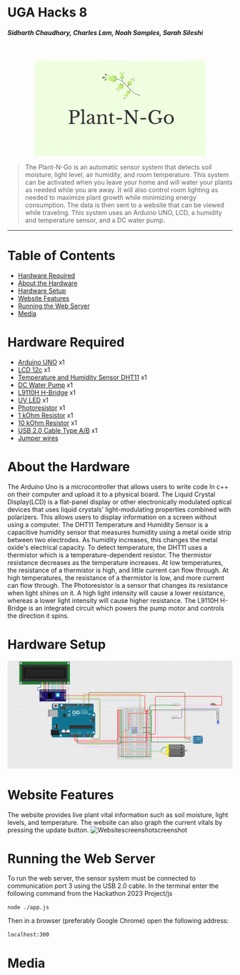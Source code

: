 # UGA Hacks 8

##### Sidharth Chaudhary, Charles Lam, Noah Samples, Sarah Sileshi

<br>

<p align="center">
 <img width="383" alt="Plant-N-Go Logo" src="images/logo.png">
</p>

> The Plant-N-Go is an automatic sensor system that detects soil moisture, light level, air humidity, and room temperature. This system can be activated when you leave your home and will water your plants as needed while you are away. It will also control room lighting as needed to maximize plant growth while minimizing energy consumption. The data is then sent to a website that can be viewed while traveling. This system uses an Arduino UNO, LCD, a humidity and temperature sensor, and a DC water pump.
<hr>

# Table of Contents
* [Hardware Required](#hr)
* [About the Hardware](#ah)
* [Hardware Setup](#hs)
* [Website Features](#wf)
* [Running the Web Server](#rws)
* [Media](#m)

# <a name="hr"></a>Hardware Required
* <a href="https://www.sparkfun.com/products/11021">Arduino UNO</a> x1
* <a href="https://www.digikey.com/en/products/detail/focus-display-solutions,-inc./C162A-BW-LW65/13901792?utm_adgroup=Focus%20Display%20Solutions%2C%20INC.&utm_source=google&utm_medium=cpc&utm_campaign=Shopping_DK%2BSupplier_Tier%201%20-%20Block%201&utm_term=&utm_content=Focus%20Display%20Solutions%2C%20INC.&gclid=Cj0KCQiAofieBhDXARIsAHTTldrfnxbEcoGekpcT930UTO1mDOkypcnqVV6L7zwSmPSZFhBcvRuWWNkaAtKLEALw_wcB">LCD 12c</a> x1
* <a href="https://www.digikey.com/en/products/detail/universal-solder-electronics-ltd/DHT11/16822119?utm_adgroup=UNIVERSAL-SOLDER%20ELECTRONICS%20LTD&utm_source=google&utm_medium=cpc&utm_campaign=Shopping_DK%2BSupplier_Tier%202%20-%20Block%203&utm_term=&utm_content=UNIVERSAL-SOLDER%20ELECTRONICS%20LTD&gclid=Cj0KCQiAofieBhDXARIsAHTTldpzbkvznooU4HisU8D9rFRqHQkVpB6gxFqMmvJdwaNrI4H6Xck2veUaAqHXEALw_wcB">Temperature and Humidity Sensor DHT11</a> x1
* <a href="https://www.adafruit.com/product/4546?gclid=Cj0KCQiAofieBhDXARIsAHTTldokD8E8BwFvs_Uxo9Fx2sLQJjyzHI3QTeLRO_ReIoLfin0n_AXS4I0aAiTyEALw_wcB">DC Water Pump</a> x1
* <a href="https://www.adafruit.com/product/4489">L9110H H-Bridge</a> x1
* <a href="https://lighthouseleds.com/5mm-led-uv-purple-ultra-bright-diffused.html?gclid=Cj0KCQiAofieBhDXARIsAHTTldpvHk5dJTu1UEUQUHL_Xm3WtVlXARv5mp0nI6y6_aaoatUsO-99igYaApXjEALw_wcB">UV LED</A> x1
* <a href="https://www.adafruit.com/product/161">Photoresistor</a> x1
* <a href="https://www.amazon.com/EDGELEC-Resistor-Tolerance-Multiple-Resistance/dp/B07QG1V4YL/ref=sr_1_1_sspa?keywords=1k+ohm+resistor&qid=1675578687&sr=8-1-spons&psc=1&spLa=ZW5jcnlwdGVkUXVhbGlmaWVyPUEzUkI2M1YwNENWMEI3JmVuY3J5cHRlZElkPUEwMDg3MDczMVZCRlZZQVVFVDFIQyZlbmNyeXB0ZWRBZElkPUEwNTQyMTU4MUJKMk1OMUhVR1o3MyZ3aWRnZXROYW1lPXNwX2F0ZiZhY3Rpb249Y2xpY2tSZWRpcmVjdCZkb05vdExvZ0NsaWNrPXRydWU=">1 kOhm Resistor</a> x1
* <a href="https://www.amazon.com/EDGELEC-Resistor-Tolerance-Multiple-Resistance/dp/B07QJB31M7/ref=sr_1_1_sspa?keywords=10k+ohm+resistor&qid=1675578717&sr=8-1-spons&psc=1&spLa=ZW5jcnlwdGVkUXVhbGlmaWVyPUEyTkZHQlZQVk9XM1UxJmVuY3J5cHRlZElkPUEwMTU0NDE0M0cwVDBWMzJOWDZCWSZlbmNyeXB0ZWRBZElkPUEwODA3NzIxMkFNVEJWRVdPMUFHTCZ3aWRnZXROYW1lPXNwX2F0ZiZhY3Rpb249Y2xpY2tSZWRpcmVjdCZkb05vdExvZ0NsaWNrPXRydWU=">10 kOhm Resistor</a> x1
* <a href="https://www.amazon.com/AmazonBasics-USB-2-0-Cable-Male/dp/B00NH11KIK/ref=asc_df_B00NH11KIK/?tag=hyprod-20&linkCode=df0&hvadid=167151358503&hvpos=&hvnetw=g&hvrand=12043408033904809208&hvpone=&hvptwo=&hvqmt=&hvdev=c&hvdvcmdl=&hvlocint=&hvlocphy=9011070&hvtargid=pla-181858139331&psc=1&region_id=972485">USB 2.0 Cable Type A/B</a> x1
* <a href="https://www.amazon.com/Elegoo-EL-CP-004-Multicolored-Breadboard-arduino/dp/B01EV70C78/ref=asc_df_B01EV70C78/?tag=hyprod-20&linkCode=df0&hvadid=222785939698&hvpos=&hvnetw=g&hvrand=655115302587060304&hvpone=&hvptwo=&hvqmt=&hvdev=c&hvdvcmdl=&hvlocint=&hvlocphy=9011070&hvtargid=pla-362913641420&psc=1&region_id=972485">Jumper wires</a>

# <a name="ah"></a>About the Hardware
The Arduino Uno is a microcontroller that allows users to write code In c++ on their computer and upload it to a physical board. The Liquid Crystal Display(LCD) is a flat-panel display or other electronically modulated optical devices that uses liquid crystals' light-modulating properties combined with polarizers. This allows users to display information on a screen without using a computer. The DHT11 Temperature and Humidity Sensor is a capacitive humidity sensor that measures humidity using a metal oxide strip between two electrodes. As humidity increases, this changes the metal oxide's electrical capacity. To detect temperature, the DHT11 uses a thermistor which is a temperature-dependent resistor. The thermistor resistance decreases as the temperature increases. At low temperatures, the resistance of a thermistor is high, and little current can flow through. At high temperatures, the resistance of a thermistor is low, and more current can flow through. The Photoresistor is a sensor that changes its resistance when light shines on it. A high light intensity will cause a lower resistance, whereas a lower light intensity will cause higher resistance. The L9110H H-Bridge is an integrated circuit which powers the pump motor and controls the direction it spins.

# <a name="hs"></a>Hardware Setup
<img src="images/Plant-N-Go_Pinouts.png">

# <a name="wf"></a>Website Features
The website provides live plant vital information such as soil moisture, light levels, and temperature. The website can also graph the current vitals by pressing the update button.
![Websitescreenshotscreenshot](https://user-images.githubusercontent.com/74881981/216806993-a5e4c55c-bad2-4f04-a34e-4211fabb8ddf.png)



# <a name="rws"></a>Running the Web Server
To run the web server, the sensor system must be connected to communication port 3 using the USB 2.0 cable. In the terminal enter the following command from the Hackathon 2023 Project/js
```
node ./app.js
```
Then in a browser (preferably Google Chrome) open the following address:
```
localhost:300
```
# <a name="m"></a>Media
